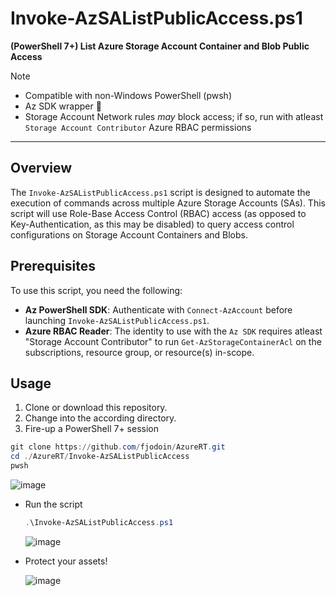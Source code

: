 # Invoke-AzSAListPublicAccess.ps1  
**(PowerShell 7+) List Azure Storage Account Container and Blob Public Access**
> [!NOTE]
> - Compatible with non-Windows PowerShell (pwsh)
> - Az SDK wrapper 🌯
> - Storage Account Network rules *may* block access; if so, run with atleast `Storage Account Contributor` Azure RBAC permissions

---

## Overview  
The `Invoke-AzSAListPublicAccess.ps1` script is designed to automate the execution of commands across multiple Azure Storage Accounts (SAs). This script will use Role-Base Access Control (RBAC) access (as opposed to Key-Authentication, as this may be disabled) to query access control configurations on Storage Account Containers and Blobs.  

## Prerequisites  
To use this script, you need the following:  

- **Az PowerShell SDK**: Authenticate with `Connect-AzAccount` before launching `Invoke-AzSAListPublicAccess.ps1`.
- **Azure RBAC Reader**: The identity to use with the `Az SDK` requires atleast "Storage Account Contributor" to run `Get-AzStorageContainerAcl` on the subscriptions, resource group, or resource(s) in-scope.
  
## Usage  
1. Clone or download this repository.  
2. Change into the according directory.  
3. Fire-up a PowerShell 7+ session  

  ```powershell
  git clone https://github.com/fjodoin/AzureRT.git
  cd ./AzureRT/Invoke-AzSAListPublicAccess
  pwsh
  ```

  ![image](https://github.com/user-attachments/assets/ef41c444-dc37-4358-8e29-be660e4eb9b4)



- Run the script

  ```powershell
  .\Invoke-AzSAListPublicAccess.ps1
  ```

  ![image](https://github.com/user-attachments/assets/c724574b-52e4-40a5-8203-d9ebf884d110)

- Protect your assets!

  ![image](https://github.com/user-attachments/assets/68bfaf35-7384-4424-a391-f71a0856c63b)





